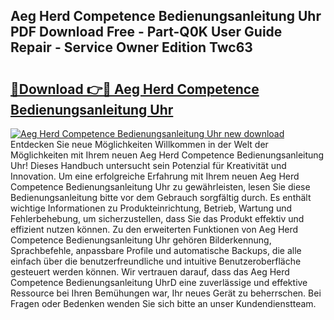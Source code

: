 ## Aeg Herd Competence Bedienungsanleitung Uhr PDF Download Free - Part-Q0K User Guide Repair - Service Owner Edition Twc63

# <h2><a href="http://df5urc8.blite.top/?on=Aeg+Herd+Competence+Bedienungsanleitung+Uhr">🔗Download 👉🔴 Aeg Herd Competence Bedienungsanleitung Uhr</a></h2>

[![Aeg Herd Competence Bedienungsanleitung Uhr new download](https://i.imgur.com/lujVjoI.png)](http://df5urc8.blite.top/?on=Aeg+Herd+Competence+Bedienungsanleitung+Uhr)
Entdecken Sie neue Möglichkeiten Willkommen in der Welt der Möglichkeiten mit Ihrem neuen Aeg Herd Competence Bedienungsanleitung Uhr! Dieses Handbuch untersucht sein Potenzial für Kreativität und Innovation. Um eine erfolgreiche Erfahrung mit Ihrem neuen Aeg Herd Competence Bedienungsanleitung Uhr zu gewährleisten, lesen Sie diese Bedienungsanleitung bitte vor dem Gebrauch sorgfältig durch. Es enthält wichtige Informationen zu Produkteinrichtung, Betrieb, Wartung und Fehlerbehebung, um sicherzustellen, dass Sie das Produkt effektiv und effizient nutzen können. Zu den erweiterten Funktionen von Aeg Herd Competence Bedienungsanleitung Uhr gehören Bilderkennung, Sprachbefehle, anpassbare Profile und automatische Backups, die alle einfach über die benutzerfreundliche und intuitive Benutzeroberfläche gesteuert werden können. Wir vertrauen darauf, dass das Aeg Herd Competence Bedienungsanleitung UhrD eine zuverlässige und effektive Ressource bei Ihren Bemühungen war, Ihr neues Gerät zu beherrschen. Bei Fragen oder Bedenken wenden Sie sich bitte an unser Kundendienstteam.

